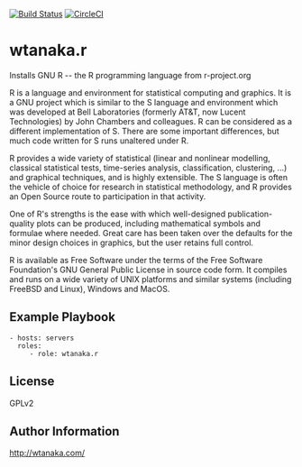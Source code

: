 [![Build Status](https://travis-ci.org/wtanaka/ansible-role-r.svg?branch=master)](https://travis-ci.org/wtanaka/ansible-role-r)
[![CircleCI](https://circleci.com/gh/wtanaka/ansible-role-r.svg?style=svg)](https://circleci.com/gh/wtanaka/ansible-role-r)

wtanaka.r
================

Installs GNU R -- the R programming language from r-project.org

R is a language and environment for statistical computing and
graphics. It is a GNU project which is similar to the S language and
environment which was developed at Bell Laboratories (formerly AT&T,
now Lucent Technologies) by John Chambers and colleagues. R can be
considered as a different implementation of S. There are some
important differences, but much code written for S runs unaltered
under R.

R provides a wide variety of statistical (linear and nonlinear
modelling, classical statistical tests, time-series analysis,
classification, clustering, ...) and graphical techniques, and is
highly extensible. The S language is often the vehicle of choice for
research in statistical methodology, and R provides an Open Source
route to participation in that activity.

One of R's strengths is the ease with which well-designed
publication-quality plots can be produced, including mathematical
symbols and formulae where needed. Great care has been taken over the
defaults for the minor design choices in graphics, but the user
retains full control.

R is available as Free Software under the terms of the Free Software
Foundation's GNU General Public License in source code form. It
compiles and runs on a wide variety of UNIX platforms and similar
systems (including FreeBSD and Linux), Windows and MacOS.


Example Playbook
----------------

    - hosts: servers
      roles:
         - role: wtanaka.r

License
-------

GPLv2

Author Information
------------------

http://wtanaka.com/

